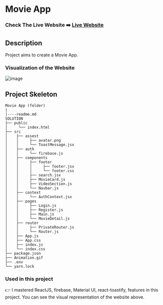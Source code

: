 # Movie App

### Check The Live Website ➡️ [Live Website](https://sekunev-mui-movie-app.netlify.app/)

## Description

Project aims to create a Movie App.

### Visualization of the Website

![image](https://github.com/Sekunev/movie-app/blob/main/Animation.gif)

## Project Skeleton
```
Movie App (folder)
|
|----readme.md
SOLUTION
├── public
│     └── index.html
├── src
│    ├── assest
│    │     ├── avatar.png
│    │     └── ToastMessage.jsx
│    ├── auth
│    │     └── firebase.js
│    ├── components
│    │     ├── footer
│    │     │     ├── footer.jsx
│    │     │     └── footer.css
│    │     ├── search.jsx
│    │     ├── MovieCard.js
│    │     ├── VideoSection.js
│    │     └── Navbar.js
│    ├── context
│    │     └── AuthContext.jsx
│    ├── pages
│    │     ├── Login.js
│    │     ├── Register.js
│    │     ├── Main.js
│    │     └── MovieDetail.js
│    ├── router
│    │     ├── PrivateRouter.js
│    │     └── Router.js
│    ├── App.js
│    ├── App.css
│    ├── index.js
│    └── index.css
├── package.json
├── Animation.gif
├── .env
└── yarn.lock
```

### Used in this project

👉 I mastered ReactJS, firebase, Material UI, react-toastify, features in this project. You can see the visual representation of the website above.
